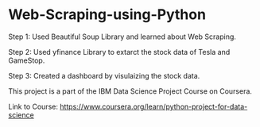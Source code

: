 # Web-Scraping-using-Python

Step 1: Used Beautiful Soup Library and learned about Web Scraping.

Step 2: Used yfinance Library to extarct the stock data of Tesla and GameStop.

Step 3: Created a dashboard by visulaizing the stock data.

This project is a part of the IBM Data Science Project Course on Coursera.

Link to Course: https://www.coursera.org/learn/python-project-for-data-science 
